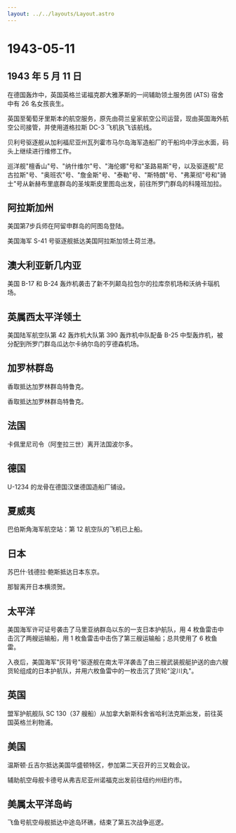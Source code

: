 ```yaml
---
layout: ../../layouts/Layout.astro
---
```


# 1943-05-11

## 1943 年 5 月 11 日

在德国轰炸中，英国英格兰诺福克郡大雅茅斯的一间辅助领土服务团 (ATS)
宿舍中有 26 名女孩丧生。

英国至葡萄牙里斯本的航空服务，原先由荷兰皇家航空公司运营，现由英国海外航空公司接管，并使用道格拉斯
DC-3 飞机执飞该航线。

贝利号驱逐舰从加利福尼亚州瓦列霍市马尔岛海军造船厂的干船坞中浮出水面，码头上继续进行维修工作。

巡洋舰"檀香山"号、"纳什维尔"号、"海伦娜"号和"圣路易斯"号，以及驱逐舰"尼古拉斯"号、"奥班农"号、"詹金斯"号、"泰勒"号、"斯特朗"号、"弗莱彻"号和"骑士"号从新赫布里底群岛的圣埃斯皮里图岛出发，前往所罗门群岛的科隆班加拉。

## 阿拉斯加州

美国第7步兵师在阿留申群岛的阿图岛登陆。

美国海军 S-41 号驱逐舰抵达美国阿拉斯加领土荷兰港。

## 澳大利亚新几内亚

美国 B-17 和 B-24
轰炸机袭击了新不列颠岛拉包尔的拉库奈机场和沃纳卡瑙机场。

## 英属西太平洋领土

美国陆军航空队第 42 轰炸机大队第 390 轰炸机中队配备 B-25
中型轰炸机，被分配到所罗门群岛瓜达尔卡纳尔岛的亨德森机场。

## 加罗林群岛

香取抵达加罗林群岛特鲁克。

香取抵达加罗林群岛特鲁克。

## 法国

卡佩里尼司令（阿奎拉三世）离开法国波尔多。

## 德国

U-1234 的龙骨在德国汉堡德国造船厂铺设。

## 夏威夷

巴伯斯角海军航空站：第 12 航空队的飞机已上船。

## 日本

苏巴什·钱德拉·鲍斯抵达日本东京。

那智离开日本横须贺。

## 太平洋

美国海军许可证号袭击了马里亚纳群岛以东的一支日本护航队，用 4
枚鱼雷击中击沉了两艘运输船，用 1
枚鱼雷击中击伤了第三艘运输船；总共使用了 6 枚鱼雷。

入夜后，美国海军"灰背号"驱逐舰在南太平洋袭击了由三艘武装舰艇护送的由六艘货轮组成的日本护航队，并用六枚鱼雷中的一枚击沉了货轮"淀川丸"。

## 英国

盟军护航舰队 SC 130（37
艘船）从加拿大新斯科舍省哈利法克斯出发，前往英国英格兰利物浦。

## 美国

温斯顿·丘吉尔抵达美国华盛顿特区，参加第二天召开的三叉戟会议。

辅助航空母舰卡德号从弗吉尼亚州诺福克出发前往纽约州纽约市。

## 美属太平洋岛屿

飞鱼号航空母舰抵达中途岛环礁，结束了第五次战争巡逻。